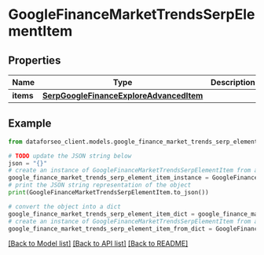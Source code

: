 # GoogleFinanceMarketTrendsSerpElementItem


## Properties

Name | Type | Description | Notes
------------ | ------------- | ------------- | -------------
**items** | [**SerpGoogleFinanceExploreAdvancedItem**](SerpGoogleFinanceExploreAdvancedItem.md) |  | [optional] 

## Example

```python
from dataforseo_client.models.google_finance_market_trends_serp_element_item import GoogleFinanceMarketTrendsSerpElementItem

# TODO update the JSON string below
json = "{}"
# create an instance of GoogleFinanceMarketTrendsSerpElementItem from a JSON string
google_finance_market_trends_serp_element_item_instance = GoogleFinanceMarketTrendsSerpElementItem.from_json(json)
# print the JSON string representation of the object
print(GoogleFinanceMarketTrendsSerpElementItem.to_json())

# convert the object into a dict
google_finance_market_trends_serp_element_item_dict = google_finance_market_trends_serp_element_item_instance.to_dict()
# create an instance of GoogleFinanceMarketTrendsSerpElementItem from a dict
google_finance_market_trends_serp_element_item_from_dict = GoogleFinanceMarketTrendsSerpElementItem.from_dict(google_finance_market_trends_serp_element_item_dict)
```
[[Back to Model list]](../README.md#documentation-for-models) [[Back to API list]](../README.md#documentation-for-api-endpoints) [[Back to README]](../README.md)



